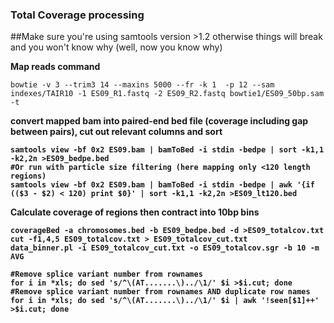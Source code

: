 <h3> Total Coverage processing</h3>
##Make sure you're using samtools version >1.2 otherwise things will break and you won't know why (well, now you know why)

<b>Map reads command</b>
```
bowtie -v 3 --trim3 14 --maxins 5000 --fr -k 1  -p 12 --sam indexes/TAIR10 -1 ES09_R1.fastq -2 ES09_R2.fastq bowtie1/ES09_50bp.sam -t
```
<b>convert mapped bam into paired-end bed file (coverage including gap between pairs), cut out relevant columns and sort
```
samtools view -bf 0x2 ES09.bam | bamToBed -i stdin -bedpe | sort -k1,1 -k2,2n >ES09_bedpe.bed
#Or run with particle size filtering (here mapping only <120 length regions)
samtools view -bf 0x2 ES09.bam | bamToBed -i stdin -bedpe | awk '{if (($3 - $2) < 120) print $0}' | sort -k1,1 -k2,2n >ES09_lt120.bed
```
<b>Calculate coverage of regions then contract into 10bp bins</b>
```
coverageBed -a chromosomes.bed -b ES09_bedpe.bed -d >ES09_totalcov.txt
cut -f1,4,5 ES09_totalcov.txt > ES09_totalcov_cut.txt
data_binner.pl -i ES09_totalcov_cut.txt -o ES09_totalcov.sgr -b 10 -m AVG
```

```
#Remove splice variant number from rownames
for i in *xls; do sed 's/^\(AT.......\)../\1/' $i >$i.cut; done
#Remove splice variant number from rownames AND duplicate row names
for i in *xls; do sed 's/^\(AT.......\)../\1/' $i | awk '!seen[$1]++' >$i.cut; done
```
